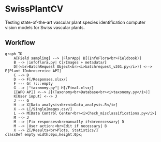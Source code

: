 # SwissPlantCV
Testing state-of-the-art vascular plant species identification computer vision models for Swiss vascular plants.

## Workflow
```mermaid
graph TD
    A[Field sampling] --> |FlorApp| B[(InfoFlora<br>Fieldbook)]
    B --> |infoflora.py| C[/Images + metadata/]
    D[(<br>BatchRequest Object<br><i>batchrequest_v201.py</i>)] <--> E[Plant ID<br>service API]
    C --> D
    D --> F[/Responses.xlsx/]
    F --- G( ):::empty
    G --> |"taxonomy.py"| H[/Final.xlsx/]
    I[WFO API] <--> J[(Taxonomy<br>Database<br><i>taxonomy.py</i>)]
    K[User input] <--> J
    J --- G
    H --> X[Data analysis<br><i>Data_analysis.R</i>]
    X --> L[/SingleImages.csv/]
    L --> M[Data Control Center<br><i>Check_misclassifications.py</i>]
    M --> J
    M --> |Fix responses<br>manually if<br>necessary| D
    M --> |User action:<br>Edit if necessary| B
    X --> Z[/Results<br>Plots, Statistics/]
classDef empty width:0px,height:0px;
```
